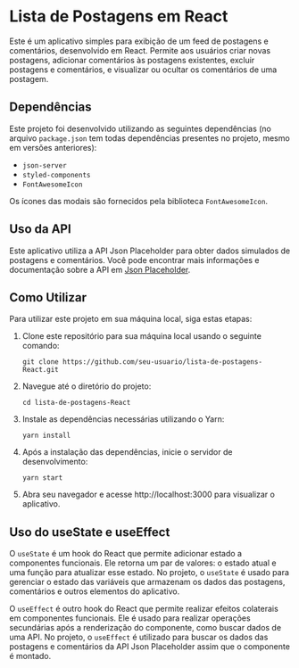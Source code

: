 
# Lista de Postagens em React

Este é um aplicativo simples para exibição de um feed de postagens e comentários, desenvolvido em React. Permite aos usuários criar novas postagens, adicionar comentários às postagens existentes, excluir postagens e comentários, e visualizar ou ocultar os comentários de uma postagem.

## Dependências

Este projeto foi desenvolvido utilizando as seguintes dependências (no arquivo `package.json` tem todas dependências presentes no projeto, mesmo em versões anteriores):

- `json-server`
- `styled-components`
- `FontAwesomeIcon`

Os ícones das modais são fornecidos pela biblioteca `FontAwesomeIcon`.

## Uso da API

Este aplicativo utiliza a API Json Placeholder para obter dados simulados de postagens e comentários. Você pode encontrar mais informações e documentação sobre a API em [Json Placeholder](https://jsonplaceholder.typicode.com/).

## Como Utilizar

Para utilizar este projeto em sua máquina local, siga estas etapas:

1. Clone este repositório para sua máquina local usando o seguinte comando:

   ```
   git clone https://github.com/seu-usuario/lista-de-postagens-React.git
   ```

2. Navegue até o diretório do projeto:

   ```
   cd lista-de-postagens-React
   ```

3. Instale as dependências necessárias utilizando o Yarn:

   ```
   yarn install
   ```

4. Após a instalação das dependências, inicie o servidor de desenvolvimento:

   ```
   yarn start
   ```

5. Abra seu navegador e acesse http://localhost:3000 para visualizar o aplicativo.


## Uso do useState e useEffect

O `useState` é um hook do React que permite adicionar estado a componentes funcionais. Ele retorna um par de valores: o estado atual e uma função para atualizar esse estado. No projeto, o `useState` é usado para gerenciar o estado das variáveis ​​que armazenam os dados das postagens, comentários e outros elementos do aplicativo.

O `useEffect` é outro hook do React que permite realizar efeitos colaterais em componentes funcionais. Ele é usado para realizar operações secundárias após a renderização do componente, como buscar dados de uma API. No projeto, o `useEffect` é utilizado para buscar os dados das postagens e comentários da API Json Placeholder assim que o componente é montado.
